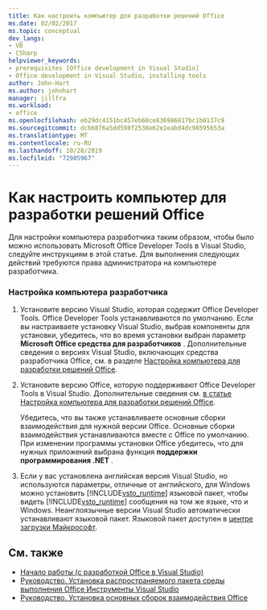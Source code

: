 ```yaml
---
title: Как настроить компьютер для разработки решений Office
ms.date: 02/02/2017
ms.topic: conceptual
dev_langs:
- VB
- CSharp
helpviewer_keywords:
- prerequisites [Office development in Visual Studio]
- Office development in Visual Studio, installing tools
author: John-Hart
ms.author: johnhart
manager: jillfra
ms.workload:
- office
ms.openlocfilehash: eb29dc4151bc457eb60ce836986817bc1b0137c9
ms.sourcegitcommit: dcbb876a5dd598f2538e62e1eabd4dc98595b53a
ms.translationtype: MT
ms.contentlocale: ru-RU
ms.lasthandoff: 10/28/2019
ms.locfileid: "72985967"
---
```

# <a name="how-to-configure-a-computer-to-develop-office-solutions"></a>Как настроить компьютер для разработки решений Office
  Для настройки компьютера разработчика таким образом, чтобы было можно использовать Microsoft Office Developer Tools в Visual Studio, следуйте инструкциям в этой статье. Для выполнения следующих действий требуются права администратора на компьютере разработчика.

### <a name="to-configure-the-development-computer"></a>Настройка компьютера разработчика

1. Установите версию Visual Studio, которая содержит Office Developer Tools. Office Developer Tools устанавливаются по умолчанию. Если вы настраиваете установку Visual Studio, выбрав компоненты для установки, убедитесь, что во время установки выбран параметр **Microsoft Office средства для разработчиков** . Дополнительные сведения о версиях Visual Studio, включающих средства разработчика Office, см. в разделе [Настройка компьютера для разработки решений Office](../vsto/configuring-a-computer-to-develop-office-solutions.md).

2. Установите версию Office, которую поддерживают Office Developer Tools в Visual Studio. Дополнительные сведения см. [в статье Настройка компьютера для разработки решений Office](../vsto/configuring-a-computer-to-develop-office-solutions.md).

     Убедитесь, что вы также устанавливаете основные сборки взаимодействия для нужной версии Office. Основные сборки взаимодействия устанавливаются вместе с Office по умолчанию. При изменении программы установки Office убедитесь, что для нужных приложений выбрана функция **поддержки программирования .NET** .

3. Если у вас установлена английская версия Visual Studio, но используются параметры, отличные от английского, для Windows можно установить [!INCLUDE[vsto_runtime](../vsto/includes/vsto-runtime-md.md)] языковой пакет, чтобы видеть [!INCLUDE[vsto_runtime](../vsto/includes/vsto-runtime-md.md)] сообщения на том же языке, что и Windows. Неанглоязычные версии Visual Studio автоматически устанавливают языковой пакет. Языковой пакет доступен в [центре загрузки Майкрософт](https://www.microsoft.com/download/details.aspx?id=54246).

## <a name="see-also"></a>См. также

- [Начало работы &#40;с разработкой Office в Visual Studio&#41;](../vsto/getting-started-office-development-in-visual-studio.md)
- [Руководство. Установка распространяемого пакета среды выполнения Office Инструменты Visual Studio](../vsto/how-to-install-the-visual-studio-tools-for-office-runtime-redistributable.md)
- [Руководство. Установка основных сборок взаимодействия Office](../vsto/how-to-install-office-primary-interop-assemblies.md)
